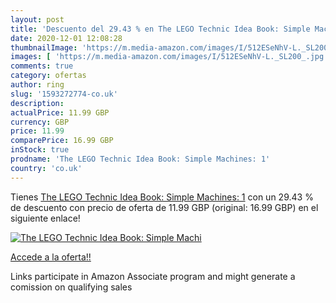 ```yaml
---
layout: post
title: 'Descuento del 29.43 % en The LEGO Technic Idea Book: Simple Machi'
date: 2020-12-01 12:08:28
thumbnailImage: 'https://m.media-amazon.com/images/I/512ESeNhV-L._SL200_.jpg'
images: [ 'https://m.media-amazon.com/images/I/512ESeNhV-L._SL200_.jpg' ]
comments: true
category: ofertas
author: ring
slug: '1593272774-co.uk'
description:
actualPrice: 11.99 GBP
currency: GBP
price: 11.99
comparePrice: 16.99 GBP
inStock: true
prodname: 'The LEGO Technic Idea Book: Simple Machines: 1'
country: 'co.uk'
---
```


Tienes [The LEGO Technic Idea Book: Simple Machines: 1](https://www.amazon.co.uk/dp/1593272774/?tag=tolees0a-21) con un 29.43 % de descuento con precio de oferta de 11.99 GBP (original: 16.99 GBP) en el siguiente enlace!

[![The LEGO Technic Idea Book: Simple Machi](https://m.media-amazon.com/images/I/512ESeNhV-L._SL200_.jpg)](https://www.amazon.co.uk/dp/1593272774/?tag=tolees0a-21)

[Accede a la oferta!!](https://www.amazon.co.uk/dp/1593272774/?tag=tolees0a-21)

Links participate in Amazon Associate program and might generate a comission on qualifying sales



